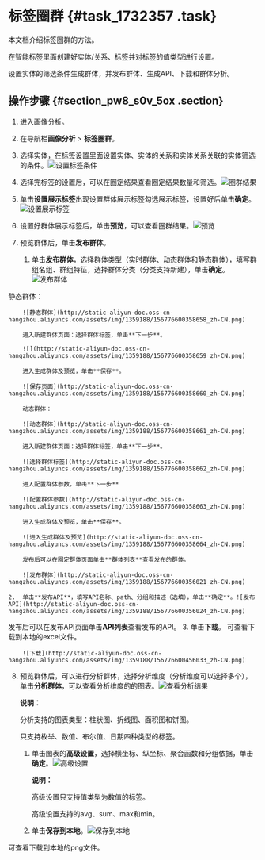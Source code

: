 # 标签圈群 {#task_1732357 .task}

本文档介绍标签圈群的方法。

在智能标签里面创建好实体/关系、标签并对标签的值类型进行设置。

设置实体的筛选条件生成群体，并发布群体、生成API、下载和群体分析。

## 操作步骤 {#section_pw8_s0v_5ox .section}

1.  进入画像分析。
2.  在导航栏**画像分析** \> **标签圈群**。
3.  选择实体，在标签设置里面设置实体、实体的关系和实体关系关联的实体筛选的条件。![设置标签条件](http://static-aliyun-doc.oss-cn-hangzhou.aliyuncs.com/assets/img/1359188/156776600255772_zh-CN.png)


4.  选择完标签的设置后，可以在圈定结果查看圈定结果数量和筛选。![圈群结果](http://static-aliyun-doc.oss-cn-hangzhou.aliyuncs.com/assets/img/1359188/156776600355983_zh-CN.png)


5.  单击**设置展示标签**出现设置群体展示标签勾选展示标签，设置好后单击**确定**。![设置展示标签](http://static-aliyun-doc.oss-cn-hangzhou.aliyuncs.com/assets/img/1359188/156776600356089_zh-CN.png)


6.  设置好群体展示标签后，单击**预览**，可以查看圈群结果。![预览](http://static-aliyun-doc.oss-cn-hangzhou.aliyuncs.com/assets/img/1359188/156776600355985_zh-CN.png)


7.  预览群体后，单击**发布群体**。 
    1.  单击**发布群体**，选择群体类型（实时群体、动态群体和静态群体），填写群组名组、群组特征，选择群体分类（分类支持新建），单击**确定**。![ 发布群体](http://static-aliyun-doc.oss-cn-hangzhou.aliyuncs.com/assets/img/1359188/156776600358657_zh-CN.png)

 静态群体：

        ![静态群体](http://static-aliyun-doc.oss-cn-hangzhou.aliyuncs.com/assets/img/1359188/156776600358658_zh-CN.png)

        进入新建群体页面：选择群体标签，单击**下一步**。

        ![](http://static-aliyun-doc.oss-cn-hangzhou.aliyuncs.com/assets/img/1359188/156776600358659_zh-CN.png)

        进入生成群体及预览，单击**保存**。

        ![保存页面](http://static-aliyun-doc.oss-cn-hangzhou.aliyuncs.com/assets/img/1359188/156776600358660_zh-CN.png)

        动态群体：

        ![动态群体](http://static-aliyun-doc.oss-cn-hangzhou.aliyuncs.com/assets/img/1359188/156776600358661_zh-CN.png)

        进入新建群体页面：选择群体标签，单击**下一步**。

        ![选择群体标签](http://static-aliyun-doc.oss-cn-hangzhou.aliyuncs.com/assets/img/1359188/156776600358662_zh-CN.png)

        进入配置群体参数，单击**下一步**

        ![配置群体参数](http://static-aliyun-doc.oss-cn-hangzhou.aliyuncs.com/assets/img/1359188/156776600358663_zh-CN.png)

        进入生成群体及预览，单击**保存**。

        ![进入生成群体及预览](http://static-aliyun-doc.oss-cn-hangzhou.aliyuncs.com/assets/img/1359188/156776600358664_zh-CN.png)

        发布后可以在圈定群体页面单击**群体列表**查看发布的群体。

        ![发布群体](http://static-aliyun-doc.oss-cn-hangzhou.aliyuncs.com/assets/img/1359188/156776600356021_zh-CN.png)

    2.  单击**发布API**，填写API名称、path、分组和描述（选填），单击**确定**。![发布API](http://static-aliyun-doc.oss-cn-hangzhou.aliyuncs.com/assets/img/1359188/156776600356024_zh-CN.png)

 发布后可以在发布API页面单击**API列表**查看发布的API。
    3.  单击**下载**。 可查看下载到本地的excel文件。

        ![下载](http://static-aliyun-doc.oss-cn-hangzhou.aliyuncs.com/assets/img/1359188/156776600456033_zh-CN.png)

8.  预览群体后，可以进行分析群体，选择分析维度（分析维度可以选择多个），单击**分析群体**，可以查看分析维度的的图表。![查看分析结果](http://static-aliyun-doc.oss-cn-hangzhou.aliyuncs.com/assets/img/1359190/156776600456067_zh-CN.png)

 

    **说明：** 

    分析支持的图表类型：柱状图、折线图、面积图和饼图。

    只支持枚举、数值、布尔值、日期四种类型的标签。

    1.  单击图表的**高级设置**，选择横坐标、纵坐标、聚合函数和分组依据，单击**确定**。![高级设置](http://static-aliyun-doc.oss-cn-hangzhou.aliyuncs.com/assets/img/1359190/156776600456069_zh-CN.png)

 

        **说明：** 

        高级设置只支持值类型为数值的标签。

        高级设置支持的avg、sum、max和min。

    2.  单击**保存到本地**。![保存到本地](http://static-aliyun-doc.oss-cn-hangzhou.aliyuncs.com/assets/img/1359190/156776600456071_zh-CN.png)

 可查看下载到本地的png文件。


